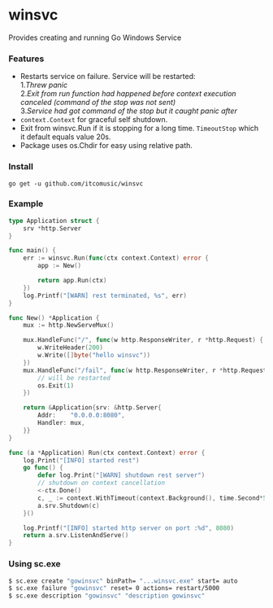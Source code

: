 # winsvc
Provides creating and running Go Windows Service

### Features
- Restarts service on failure.
Service will be restarted:  
1.*Threw panic*  
2.*Exit from run function had happened before context execution canceled (command of the stop was not sent)*  
3.*Service had got command of the stop but it caught panic after*
- `context.Context` for graceful self shutdown.
- Exit from winsvc.Run if it is stopping for a long time. `TimeoutStop` which it default equals value 20s.
- Package uses os.Chdir for easy using relative path. 

### Install
```go get -u github.com/itcomusic/winsvc```

### Example
```go
type Application struct {
	srv *http.Server
}

func main() {
	err := winsvc.Run(func(ctx context.Context) error {
		app := New()

		return app.Run(ctx)
	})
	log.Printf("[WARN] rest terminated, %s", err)
}

func New() *Application {
	mux := http.NewServeMux()

	mux.HandleFunc("/", func(w http.ResponseWriter, r *http.Request) {
		w.WriteHeader(200)
		w.Write([]byte("hello winsvc"))
	})
	mux.HandleFunc("/fail", func(w http.ResponseWriter, r *http.Request) {
		// will be restarted
		os.Exit(1)
	})

	return &Application{srv: &http.Server{
		Addr:    "0.0.0.0:8080",
		Handler: mux,
	}}
}

func (a *Application) Run(ctx context.Context) error {
	log.Print("[INFO] started rest")
	go func() {
		defer log.Print("[WARN] shutdown rest server")
		// shutdown on context cancellation
		<-ctx.Done()
		c, _ := context.WithTimeout(context.Background(), time.Second*5)
		a.srv.Shutdown(c)
	}()

	log.Printf("[INFO] started http server on port :%d", 8080)
	return a.srv.ListenAndServe()
}
```
### Using sc.exe
```sh
$ sc.exe create "gowinsvc" binPath= "...winsvc.exe" start= auto
$ sc.exe failure "gowinsvc" reset= 0 actions= restart/5000
$ sc.exe description "gowinsvc" "description gowinsvc"
```
